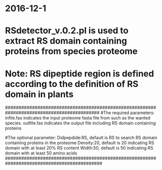 # 2016-12-1
# RSdetector_v.0.2.pl is used to extract RS domain containing proteins from species proteome
# Note: RS dipeptide region is defined according to the definition of RS domain in plants 

###########################################################################################
#The required parameters:
infile.fas indicates the input proteome fasta file from such as the wanted species.
outfile.fas indicates the output file including RS domain containing proteins

#The optional parameter:
Didpepdide:RS, default is RS to search RS domain containing proteins in the proteome
Density:20, default is 20 indicating RS domain with at least 20% RS content
Width:50, default is 50 indicating RS domain with at least 50 amino acids
############################################################################################
